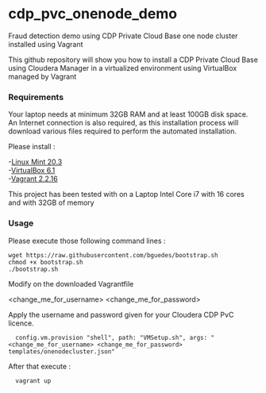 # cdp_pvc_onenode_demo

Fraud detection demo using CDP Private Cloud Base one node cluster installed using Vagrant

This github repository will show you how to install a CDP Private Cloud Base using Cloudera Manager in a virtualized environment using VirtualBox managed by Vagrant

### Requirements

Your laptop needs at minimum 32GB RAM and at least 100GB disk space. <br />
An Internet connection is also required, as this installation process will download various files required to perform the automated installation.<br />

Please install :

-[Linux Mint 20.3](https://linuxmint.com/download.php)\
-[VirtualBox 6.1](https://www.virtualbox.org/)\
-[Vagrant 2.2.16](https://www.vagrantup.com/)
  
This project has been tested with on a Laptop Intel Core i7 with 16 cores and with 32GB of memory<p>  

### Usage
  
Please execute those following command lines :

```
wget https://raw.githubusercontent.com/bguedes/bootstrap.sh
chmod +x bootstrap.sh
./bootstrap.sh

```
  
Modify on the downloaded Vagrantfile

<change_me_for_username>
<change_me_for_password>
  
Apply the username and password given for your Cloudera CDP PvC licence.

```
  config.vm.provision "shell", path: "VMSetup.sh", args: "<change_me_for_username> <change_me_for_password> templates/onenodecluster.json"
```

After that execute :  
  
``` 
  vagrant up
```  
  
